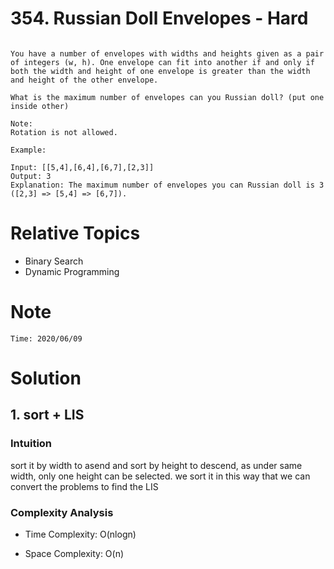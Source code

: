 # 354. Russian Doll Envelopes - Hard

```

You have a number of envelopes with widths and heights given as a pair of integers (w, h). One envelope can fit into another if and only if both the width and height of one envelope is greater than the width and height of the other envelope.

What is the maximum number of envelopes can you Russian doll? (put one inside other)

Note:
Rotation is not allowed.

Example:

Input: [[5,4],[6,4],[6,7],[2,3]]
Output: 3 
Explanation: The maximum number of envelopes you can Russian doll is 3 ([2,3] => [5,4] => [6,7]).

```

# Relative Topics
* Binary Search
* Dynamic Programming


# Note
```
Time: 2020/06/09

```


# Solution
## 1. sort + LIS

### Intuition

sort it by width to asend and sort by height to descend, as under same width, only one height can be selected. we sort it in this way that we can convert the problems to find the LIS

### Complexity Analysis
*   Time Complexity: O(nlogn)
  
*   Space Complexity: O(n)
